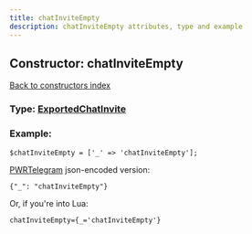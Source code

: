 ```yaml
---
title: chatInviteEmpty
description: chatInviteEmpty attributes, type and example
---
```

## Constructor: chatInviteEmpty  
[Back to constructors index](index.md)






### Type: [ExportedChatInvite](../types/ExportedChatInvite.md)


### Example:

```
$chatInviteEmpty = ['_' => 'chatInviteEmpty'];
```  

[PWRTelegram](https://pwrtelegram.xyz) json-encoded version:

```
{"_": "chatInviteEmpty"}
```


Or, if you're into Lua:  


```
chatInviteEmpty={_='chatInviteEmpty'}

```


